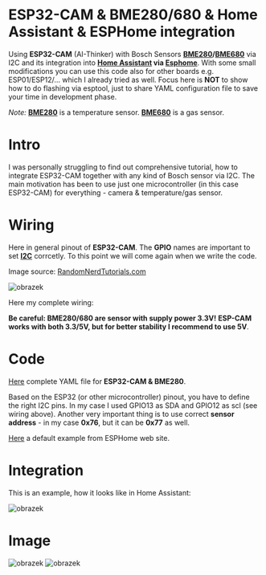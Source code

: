 # ESP32-CAM & BME280/680 & Home Assistant & ESPHome integration
Using **ESP32-CAM** (AI-Thinker) with Bosch Sensors **[BME280](https://www.bosch-sensortec.com/products/environmental-sensors/humidity-sensors-bme280/)/[BME680](https://www.bosch-sensortec.com/products/environmental-sensors/gas-sensors/bme680/)** via I2C and its integration into **[Home Assistant](https://www.home-assistant.io/) via [Esphome](https://esphome.io/)**. With some small modifications you can use this code also for other boards e.g. ESP01/ESP12/... which I already tried as well. Focus here is **NOT** to show how to do flashing via esptool, just to share YAML configuration file to save your time in development phase.

*Note:* **[BME280](https://www.bosch-sensortec.com/products/environmental-sensors/humidity-sensors-bme280/)** is a temperature sensor. **[BME680](https://www.bosch-sensortec.com/products/environmental-sensors/gas-sensors/bme680/)** is a gas sensor.

# Intro

I was personally struggling to find out comprehensive tutorial, how to integrate ESP32-CAM together with any kind of Bosch sensor via I2C. The main motivation has been to use just one microcontroller (in this case ESP32-CAM) for everything - camera & temperature/gas sensor. 

# Wiring

Here in general pinout of **ESP32-CAM**. The **GPIO** names are important to set **[I2C](https://en.wikipedia.org/wiki/I%C2%B2C)** corrcetly. To this point we will come again when we write the code.

Image source: [RandomNerdTutorials.com](https://randomnerdtutorials.com/esp32-cam-ai-thinker-pinout/)

![obrazek](https://user-images.githubusercontent.com/85900069/157596660-dc251f8d-3c2d-40e0-96c1-7e147c1d8ea9.png)

Here my complete wiring:



**Be careful: BME280/680 are sensor with supply power 3.3V!** **ESP-CAM works with both 3.3/5V, but for better stability I recommend to use 5V**.

# Code

[Here](cam_livingroom_bme280.yaml) complete YAML file for **ESP32-CAM & BME280**.

Based on the ESP32 (or other microcontroller) pinout, you have to define the right I2C pins. In my case I used GPIO13 as SDA and GPIO12 as scl (see wiring above). Another very important thing is to use correct **sensor address** - in my case **0x76**, but it can be **0x77** as well.

[Here](https://esphome.io/components/esp32_camera.html) a default example from ESPHome web site.

# Integration


This is an example, how it looks like in Home Assistant:

![obrazek](https://user-images.githubusercontent.com/85900069/157704845-a7803080-a321-4798-959b-7c81e6a83014.png)

# Image

![obrazek](https://user-images.githubusercontent.com/85900069/157709064-71d61f04-efb6-4ea1-9073-1f526c00dcc8.png)
![obrazek](https://user-images.githubusercontent.com/85900069/157709102-d8f57a47-e469-4f89-9b7e-901a9eccf472.png)

